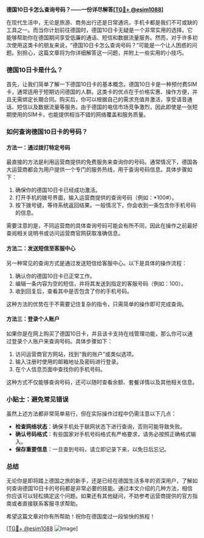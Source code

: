 **德国10日卡怎么查询号码？——一份详尽解答[[TG💪+ @esim1088](https://t.me/s/esim1088)]**

在现代生活中，无论是旅游、商务出行还是日常通讯，手机卡都是我们不可或缺的工具之一。而当你计划前往德国时，德国10日卡无疑是一个非常实用的选择。它能够帮助你在德国期间享受低廉的通话、短信和数据流量服务。然而，对于许多初次使用这类卡的朋友来说，“德国10日卡怎么查询号码？”可能是一个让人困惑的问题。别担心，这篇文章将为你详细解答这一问题，并附上一些实用的小技巧。

### 德国10日卡是什么？

首先，让我们简单了解一下德国10日卡的基本概念。德国10日卡是一种预付费SIM卡，通常适用于短期访问德国的人群。这类卡的优点在于价格实惠、操作方便，并且无需绑定长期合同。购买后，你可以根据自己的需求充值并激活，享受语音通话、短信以及数据流量等服务。由于德国的电信市场竞争激烈，因此即使是一张短期使用的SIM卡，也能提供相当不错的网络覆盖和服务质量。

### 如何查询德国10日卡的号码？

#### 方法一：通过拨打特定号码

最直接的方法是利用运营商提供的免费服务来查询你的号码。通常情况下，德国各大运营商都会为用户提供一个专门的服务热线，用于查询号码信息。具体步骤如下：

1. 确保你的德国10日卡已经成功激活。
2. 打开手机的拨号界面，输入运营商提供的查询号码（例如：*100#）。
3. 按下拨号键，等待系统返回结果。一般情况下，你会收到一条包含你手机号码的信息。

需要注意的是，不同运营商的具体查询号码可能会有所不同，因此在操作之前最好查阅相关说明书或访问运营商官网获取准确信息。

#### 方法二：发送短信至客服中心

另一种常见的查询方式是通过发送短信给客服中心。以下是具体的操作流程：

1. 确认你的德国10日卡已正常工作。
2. 编辑一条内容为空的短信，并将其发送到指定的客服号码（例如：100）。
3. 收到回复后，查看其中是否包含了你的手机号码。

这种方法的优势在于不需要记住复杂的指令，只需简单的操作即可完成查询。

#### 方法三：登录个人账户

如果你是在网上购买了德国10日卡，并且该卡支持在线管理功能，那么你可以通过登录个人账户来查询号码。具体步骤如下：

1. 访问运营商官方网站，找到“我的账户”或类似选项。
2. 输入注册时使用的邮箱地址及密码进行登录。
3. 在个人信息页面中查找你的手机号码。

这种方式不仅能够查询号码，还可以随时查看余额、套餐详情以及其他相关信息。

### 小贴士：避免常见错误

虽然上述方法都非常简单易行，但在实际操作过程中仍需注意以下几点：

- **检查网络状态**：确保手机处于联网状态下进行查询，否则可能导致失败。
- **确认号码格式**：有些国家对手机号码格式有严格要求，请务必按照正确格式输入。
- **保存重要信息**：一旦查到号码，请立即记录下来，以免日后忘记。

### 总结

无论你是即将踏上德国之旅的新手，还是已经在德国生活多年的资深用户，了解如何查询德国10日卡的号码都是非常必要的技能。通过本文介绍的几种方法，相信你应该可以轻松搞定这个问题。如果还有其他疑问，不妨参考运营商提供的官方指南或者直接联系客服寻求帮助。

希望这篇文章对你有所帮助！祝你在德国度过一段愉快的旅程！

[[TG💪+ @esim1088](https://t.me/s/esim1088) ![Image](https://i.postimg.cc/4NQfJmqS/Snipaste-2025-05-13-00-14-12.png)]